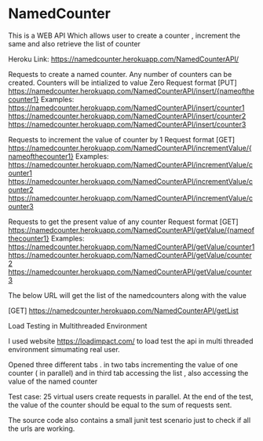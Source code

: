 # NamedCounter
This  is a WEB API Which allows user to create a counter , increment the same and also retrieve the list of counter

Heroku Link: https://namedcounter.herokuapp.com/NamedCounterAPI/

Requests to create a named counter. 
Any number of counters can be created. Counters will be intialized to value Zero
Request format [PUT] https://namedcounter.herokuapp.com/NamedCounterAPI/insert/{nameofthecounter1}
Examples:
  https://namedcounter.herokuapp.com/NamedCounterAPI/insert/counter1
  https://namedcounter.herokuapp.com/NamedCounterAPI/insert/counter2
  https://namedcounter.herokuapp.com/NamedCounterAPI/insert/counter3


Requests to increment the value of counter by 1
Request format [GET] https://namedcounter.herokuapp.com/NamedCounterAPI/incrementValue/{nameofthecounter1}
Examples:
  https://namedcounter.herokuapp.com/NamedCounterAPI/incrementValue/counter1
  https://namedcounter.herokuapp.com/NamedCounterAPI/incrementValue/counter2
  https://namedcounter.herokuapp.com/NamedCounterAPI/incrementValue/counter3


Requests to get the present value of any counter
Request format [GET] https://namedcounter.herokuapp.com/NamedCounterAPI/getValue/{nameofthecounter1}
Examples:
  https://namedcounter.herokuapp.com/NamedCounterAPI/getValue/counter1
  https://namedcounter.herokuapp.com/NamedCounterAPI/getValue/counter2
  https://namedcounter.herokuapp.com/NamedCounterAPI/getValue/counter3

The below URL will get the list of the namedcounters along with the value

  [GET] https://namedcounter.herokuapp.com/NamedCounterAPI/getList


Load Testing in Multithreaded Environment

I used website https://loadimpact.com/ to load test the api in multi threaded environment simumating real user.

Opened three different tabs . in two tabs incrementing the value of one counter ( in parallel) and in third tab accessing the list , also accessing the value of the named counter

Test case: 25 virtual users create requests in parallel. At the end of the test, the value of the counter should be equal to the sum of requests sent. 

The source code also contains a small junit test scenario just to check if all the urls are working.
